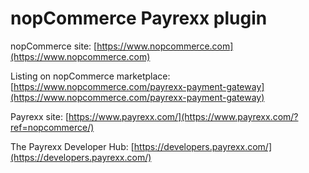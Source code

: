 ﻿nopCommerce Payrexx plugin
===========

nopCommerce site: [https://www.nopcommerce.com](https://www.nopcommerce.com)

Listing on nopCommerce marketplace: [https://www.nopcommerce.com/payrexx-payment-gateway](https://www.nopcommerce.com/payrexx-payment-gateway)

Payrexx site: [https://www.payrexx.com/](https://www.payrexx.com/?ref=nopcommerce/)

The Payrexx Developer Hub: [https://developers.payrexx.com/](https://developers.payrexx.com/)
